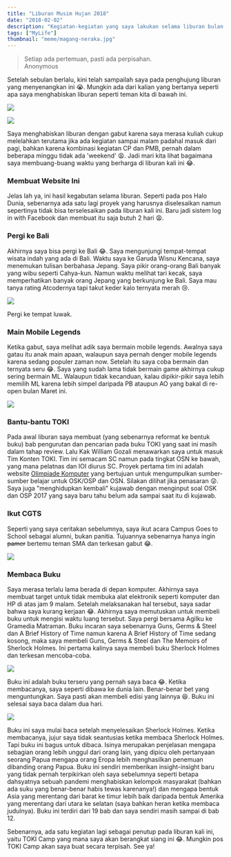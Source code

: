 ```yaml
---
title: "Liburan Musim Hujan 2018"
date: "2018-02-02"
description: "Kegiatan-kegiatan yang saya lakukan selama liburan bulan Januari 2018."
tags: ["MyLife"]
thumbnail: "meme/magang-neraka.jpg"
---
```


<blockquote class="blockquote">
  <span class="mb-0">Setiap ada pertemuan, pasti ada perpisahan.</span>
  <footer class="blockquote-footer text-right">Anonymous</footer>
</blockquote>

Setelah sebulan berlalu, kini telah sampailah saya pada penghujung liburan yang menyenangkan ini :sob:. Mungkin ada dari kalian yang bertanya seperti apa saya menghabiskan liburan seperti teman kita di bawah ini.

![](magang-nanya.png)

![](meme/magang-neraka.jpg)

Saya menghabiskan liburan dengan gabut karena saya merasa kuliah cukup melelahkan terutama jika ada kegiatan sampai malam padahal masuk dari pagi, bahkan karena kombinasi kegiatan CP dan PMB, pernah dalam beberapa minggu tidak ada 'weekend' :weary:. Jadi mari kita lihat bagaimana saya membuang-buang waktu yang berharga di liburan kali ini :joy:.

### Membuat Website Ini
Jelas lah ya, ini hasil kegabutan selama liburan. Seperti pada pos Halo Dunia, sebenarnya ada satu lagi proyek yang harusnya diselesaikan namun sepertinya tidak bisa terselesaikan pada liburan kali ini. Baru jadi sistem log in with Facebook dan membuat itu saja butuh 2 hari :weary:.

### Pergi ke Bali
Akhirnya saya bisa pergi ke Bali :joy:. Saya mengunjungi tempat-tempat wisata indah yang ada di Bali. Waktu saya ke Garuda Wisnu Kencana, saya menemukan tulisan berbahasa Jepang. Saya pikir orang-orang Bali banyak yang wibu seperti Cahya-kun. Namun waktu melihat tari kecak, saya memperhatikan banyak orang Jepang yang berkunjung ke Bali. Saya mau tanya rating Atcodernya tapi takut keder kalo ternyata merah :cry:.

![](luwak.jpg)
<div class="img-caption">Pergi ke tempat luwak.</div>

### Main Mobile Legends
Ketika gabut, saya melihat adik saya bermain mobile legends. Awalnya saya gatau itu anak main apaan, walaupun saya pernah denger mobile legends karena sedang populer zaman now. Setelah itu saya coba bermain dan ternyata seru :joy:. Saya yang sudah lama tidak bermain game akhirnya cukup sering bermain ML. Walaupun tidak kecanduan, kalau dipikir-pikir saya lebih memilih ML karena lebih simpel daripada PB ataupun AO yang bakal di re-open bulan Maret ini.

![](ml.png)

### Bantu-bantu TOKI
Pada awal liburan saya membuat (yang sebenarnya reformat ke bentuk buku) bab pengurutan dan pencarian pada buku TOKI yang saat ini masih dalam tahap review. Lalu Kak William Gozali menawarkan saya untuk masuk Tim Konten TOKI. Tim ini semacam SC namun pada tingkat OSN ke bawah, yang mana pelatnas dan IOI diurus SC. Proyek pertama tim ini adalah website [Olimpiade Komputer](http://olimpiade-komputer.ia-toki.org) yang bertujuan untuk mengumpulkan sumber-sumber belajar untuk OSK/OSP dan OSN. Silakan dilihat jika penasaran :stuck_out_tongue_winking_eye:. Saya juga "menghidupkan kembali" kujawab dengan menginput soal OSK dan OSP 2017 yang saya baru tahu belum ada sampai saat itu di kujawab.

### Ikut CGTS
Seperti yang saya ceritakan sebelumnya, saya ikut acara Campus Goes to School sebagai alumni, bukan panitia. Tujuannya sebenarnya hanya ingin ~~pamer~~ bertemu teman SMA dan terkesan gabut :joy:.

![](cgts.jpg)

### Membaca Buku
Saya merasa terlalu lama berada di depan komputer. Akhirnya saya membuat target untuk tidak membuka alat elektronik seperti komputer dan HP di atas jam 9 malam. Setelah melaksanakan hal tersebut, saya sadar bahwa saya kurang kerjaan :joy:. Akhirnya saya memutuskan untuk membeli buku untuk mengisi waktu luang tersebut. Saya pergi bersama Agilku ke Gramedia Matraman. Buku incaran saya sebenarnya Guns, Germs & Steel dan A Brief History of Time namun karena A Brief History of Time sedang kosong, maka saya membeli Guns, Germs & Steel dan The Memoirs of Sherlock Holmes. Ini pertama kalinya saya membeli buku Sherlock Holmes dan terkesan mencoba-coba.

![](sherlock.jpg)

Buku ini adalah buku terseru yang pernah saya baca :joy:. Ketika membacanya, saya seperti dibawa ke dunia lain. Benar-benar bet yang menguntungkan. Saya pasti akan membeli edisi yang lainnya :laughing:. Buku ini selesai saya baca dalam dua hari.

![](ggs.jpg)

Buku ini saya mulai baca setelah menyelesaikan Sherlock Holmes. Ketika membacanya, jujur saya tidak seantusias ketika membaca Sherlock Holmes. Tapi buku ini bagus untuk dibaca. Isinya merupakan penjelasan mengapa sebagian orang lebih unggul dari orang lain, yang dipicu oleh pertanyaan seorang Papua mengapa orang Eropa lebih menghasilkan penemuan dibanding orang Papua. Buku ini sendiri memberikan insight-insight baru yang tidak pernah terpikirkan oleh saya sebelumnya seperti betapa dahsyatnya sebuah pandemi menghabiskan kelompok masyarakat (bahkan ada suku yang benar-benar habis tewas karenanya!) dan mengapa bentuk Asia yang merentang dari barat ke timur lebih baik daripada bentuk Amerika yang merentang dari utara ke selatan (saya bahkan heran ketika membaca judulnya). Buku ini terdiri dari 19 bab dan saya sendiri masih sampai di bab 12.

Sebenarnya, ada satu kegiatan lagi sebagai penutup pada liburan kali ini, yaitu TOKI Camp yang mana saya akan berangkat siang ini :joy:. Mungkin pos TOKI Camp akan saya buat secara terpisah. See ya!
